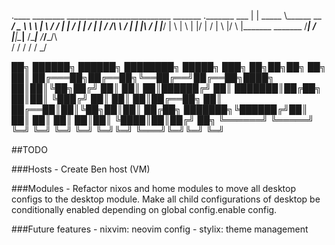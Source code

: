.____    ________ __________________________    _______  ._______  ___
|    |   \_____  \\______   \__    ___/  _  \   \      \ |   \   \/  /
|    |    /   |   \|       _/ |    | /  /_\  \  /   |   \|   |\     / 
|    |___/    |    \    |   \ |    |/    |    \/    |    \   |/     \ 
|_______ \_______  /____|_  / |____|\____|__  /\____|__  /___/___/\  \
        \/       \/       \/                \/         \/          \_/

██╗      ██████╗ ██████╗ ████████╗ █████╗ ███╗   ██╗██╗██╗  ██╗
██║     ██╔═══██╗██╔══██╗╚══██╔══╝██╔══██╗████╗  ██║██║╚██╗██╔╝
██║     ██║   ██║██████╔╝   ██║   ███████║██╔██╗ ██║██║ ╚███╔╝ 
██║     ██║   ██║██╔══██╗   ██║   ██╔══██║██║╚██╗██║██║ ██╔██╗ 
███████╗╚██████╔╝██║  ██║   ██║   ██║  ██║██║ ╚████║██║██╔╝ ██╗
╚══════╝ ╚═════╝ ╚═╝  ╚═╝   ╚═╝   ╚═╝  ╚═╝╚═╝  ╚═══╝╚═╝╚═╝  ╚═╝
                                                               

##TODO

###Hosts
    - Create Ben host (VM)

###Modules
    - Refactor nixos and home modules to move all desktop configs to the desktop module. Make all child configurations of desktop be conditionally enabled depending on global config.enable config.

###Future features
    - nixvim: neovim config
    - stylix: theme management